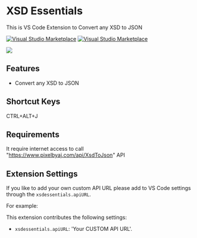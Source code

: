 # XSD Essentials
This is VS Code Extension to Convert any XSD to JSON

[![Visual Studio Marketplace](https://img.shields.io/vscode-marketplace/v/xsd.xml.svg?style=for-the-badge)](https://marketplace.visualstudio.com/items?itemName=xsd.xml)
[![Visual Studio Marketplace](https://img.shields.io/vscode-marketplace/r/xsd.xml.svg?style=for-the-badge)](https://marketplace.visualstudio.com/items?itemName=xsd.xml)  

[![](https://img.shields.io/badge/TWITTER-%40pixelbyajblue.svg?logo=twitter&style=for-the-badge)](https://twitter.com/pixelbyaj)


## Features
* Convert any XSD to JSON

## Shortcut Keys
CTRL+ALT+J

## Requirements

It require internet access to call "https://www.pixelbyaj.com/api/XsdToJson" API

## Extension Settings
If you like to add your own custom API URL please add to VS Code settings through the `xsdessentials.apiURL`.

For example:

This extension contributes the following settings:

* `xsdessentials.apiURL`: 'Your CUSTOM API URL'.


